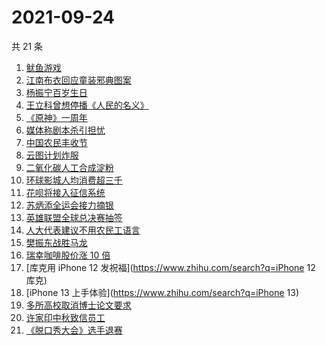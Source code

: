 # 2021-09-24

共 21 条

<!-- BEGIN -->
<!-- 最后更新时间 Fri Sep 24 2021 09:57:06 GMT+0800 (China Standard Time) -->

1. [鱿鱼游戏](https://www.zhihu.com/search?q=鱿鱼游戏)
1. [江南布衣回应童装邪典图案](https://www.zhihu.com/search?q=江南布衣)
1. [杨振宁百岁生日](https://www.zhihu.com/search?q=杨振宁)
1. [王立科曾想停播《人民的名义》](https://www.zhihu.com/search?q=王立科)
1. [《原神》一周年](https://www.zhihu.com/search?q=原神)
1. [媒体称剧本杀引担忧](https://www.zhihu.com/search?q=剧本杀)
1. [中国农民丰收节](https://www.zhihu.com/search?q=中国农民丰收节)
1. [云图计划炸服](https://www.zhihu.com/search?q=云图计划)
1. [二氧化碳人工合成淀粉](https://www.zhihu.com/search?q=淀粉)
1. [环球影城人均消费超三千](https://www.zhihu.com/search?q=环球影城)
1. [花呗将接入征信系统](https://www.zhihu.com/search?q=花呗)
1. [苏炳添全运会接力摘银](https://www.zhihu.com/search?q=苏炳添)
1. [英雄联盟全球总决赛抽签](https://www.zhihu.com/search?q=s11)
1. [人大代表建议不用农民工语言](https://www.zhihu.com/search?q=农民工语言)
1. [樊振东战胜马龙](https://www.zhihu.com/search?q=樊振东)
1. [瑞幸咖啡股价涨 10 倍](https://www.zhihu.com/search?q=瑞幸)
1. [库克用 iPhone 12 发祝福](https://www.zhihu.com/search?q=iPhone 12 库克)
1. [iPhone 13 上手体验](https://www.zhihu.com/search?q=iPhone 13)
1. [多所高校取消博士论文要求](https://www.zhihu.com/search?q=博士论文)
1. [许家印中秋致信员工](https://www.zhihu.com/search?q=许家印致信)
1. [《脱口秀大会》选手退赛](https://www.zhihu.com/search?q=脱口秀大会)

<!-- END -->
